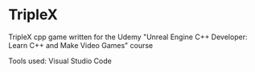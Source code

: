 # TripleX
TripleX cpp game written for the Udemy "Unreal Engine C++ Developer: Learn C++ and Make Video Games" course

Tools used: Visual Studio Code
